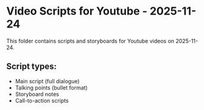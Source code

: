 # Video Scripts for Youtube - 2025-11-24

This folder contains scripts and storyboards for Youtube videos on 2025-11-24.

## Script types:
- Main script (full dialogue)
- Talking points (bullet format)
- Storyboard notes
- Call-to-action scripts
